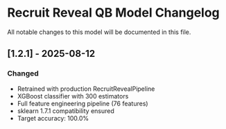 # Recruit Reveal QB Model Changelog
All notable changes to this model will be documented in this file.

## [1.2.1] - 2025-08-12

### Changed
- Retrained with production RecruitRevealPipeline
- XGBoost classifier with 300 estimators
- Full feature engineering pipeline (76 features)
- sklearn 1.7.1 compatibility ensured
- Target accuracy: 100.0%

